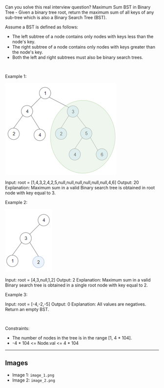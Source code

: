 Can you solve this real interview question? Maximum Sum BST in Binary Tree - Given a binary tree root, return the maximum sum of all keys of any sub-tree which is also a Binary Search Tree (BST).

Assume a BST is defined as follows:

 * The left subtree of a node contains only nodes with keys less than the node's key.
 * The right subtree of a node contains only nodes with keys greater than the node's key.
 * Both the left and right subtrees must also be binary search trees.

 

Example 1:

![Example 1](./image_1.png)


Input: root = [1,4,3,2,4,2,5,null,null,null,null,null,null,4,6]
Output: 20
Explanation: Maximum sum in a valid Binary search tree is obtained in root node with key equal to 3.


Example 2:

![Example 2](./image_2.png)


Input: root = [4,3,null,1,2]
Output: 2
Explanation: Maximum sum in a valid Binary search tree is obtained in a single root node with key equal to 2.


Example 3:


Input: root = [-4,-2,-5]
Output: 0
Explanation: All values are negatives. Return an empty BST.


 

Constraints:

 * The number of nodes in the tree is in the range [1, 4 * 104].
 * -4 * 104 <= Node.val <= 4 * 104

---

## Images

- Image 1: `image_1.png`
- Image 2: `image_2.png`
